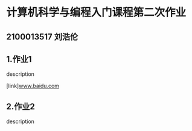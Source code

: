 # 计算机科学与编程入门课程第二次作业
## 2100013517 刘浩伦
## 1.作业1
description

[link]www.baidu.com
## 2.作业2
description
